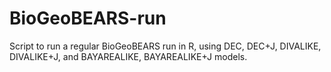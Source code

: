 # BioGeoBEARS-run
Script to run a regular BioGeoBEARS run in R, using DEC, DEC+J, DIVALIKE, DIVALIKE+J, and BAYAREALIKE, BAYAREALIKE+J models.
